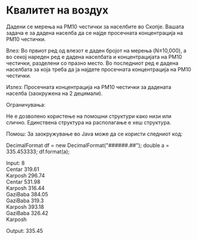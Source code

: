 # Квалитет на воздух

Дадени се мерења на PM10 честички за населбите во Скопје. Вашата задача е за дадена населба да се најде просечната концентрација на PM10 честички.

Влез:
Во првиот ред од влезот е даден бројот на мерења (N≤10,000), а во секој нареден ред е дадена населбата и концентрацијата на PM10 честички, разделени со празно место. 
Во последниот ред е дадена населбата за која треба да ја најдете просечната концентрација на PM10 честички.

Излез:
Просечната концентрација на PM10 честички за дадената населба (заокружена на 2 децимали).

Ограничувања:

Не е дозволено користење на помошни структури како низи или слично. Единствена структура на располагање е хеш структура.

Помош:
За заокружување во Java може да се користи следниот код:

DecimalFormat df = new DecimalFormat("######.##");
double a = 335.453333;
df.format(a);

Input:
8  
Centar 319.61  
Karposh 296.74  
Centar 531.98  
Karposh 316.44  
GaziBaba 384.05  
GaziBaba 319.3  
Karposh 393.18  
GaziBaba 326.42  
Karposh

Output:
335.45  